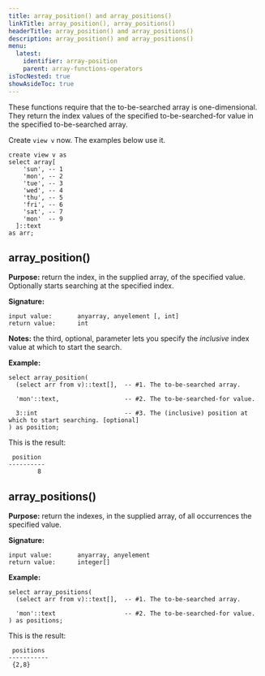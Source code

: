 ```yaml
---
title: array_position() and array_positions()
linkTitle: array_position(), array_positions()
headerTitle: array_position() and array_positions()
description: array_position() and array_positions()
menu:
  latest:
    identifier: array-position
    parent: array-functions-operators
isTocNested: true
showAsideToc: true
---
```

These functions require that the to-be-searched array is one-dimensional. They return the index values of the specified to-be-searched-for value in the specified to-be-searched array.

Create `view v` now. The examples below use it.
```postgresql
create view v as
select array[
    'sun', -- 1
    'mon', -- 2
    'tue', -- 3
    'wed', -- 4
    'thu', -- 5
    'fri', -- 6
    'sat', -- 7
    'mon'  -- 9
  ]::text
as arr;
```
## array_position()

**Purpose:** return the index, in the supplied array, of the specified value. Optionally starts searching at the specified index.

**Signature:**
```
input value:       anyarray, anyelement [, int]
return value:      int
```
**Notes:** the third, optional, parameter lets you specify the _inclusive_ index value at which to start the search.

**Example:**
```postgresql
select array_position(
  (select arr from v)::text[],  -- #1. The to-be-searched array.

  'mon'::text,                  -- #2. The to-be-searched-for value.

  3::int                        -- #3. The (inclusive) position at which to start searching. [optional]
) as position;
```
This is the result:

```
 position 
----------
        8
```

## array_positions()

**Purpose:** return the indexes, in the supplied array, of all occurrences the specified value.

**Signature:**

```
input value:       anyarray, anyelement
return value:      integer[] 
```
**Example:**
```postgresql
select array_positions(
  (select arr from v)::text[],  -- #1. The to-be-searched array.

  'mon'::text                   -- #2. The to-be-searched-for value.
) as positions;
```
This is the result:

```
 positions 
-----------
 {2,8}
```
